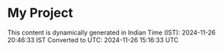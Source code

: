 # My Project

This content is dynamically generated in Indian Time (IST): 2024-11-26 20:46:33 IST
Converted to UTC: 2024-11-26 15:16:33 UTC
